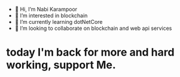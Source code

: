 - 👋 Hi, I’m Nabi Karampoor
- 👀 I’m interested in blockchain
- 🌱 I’m currently learning dotNetCore 
- 💞️ I’m looking to collaborate on blockchain and web api services

# today I'm back for more and hard working, support Me.


<!---
thisisnabi/thisisnabi is a ✨ special ✨ repository because its `README.md` (this file) appears on your GitHub profile.
You can click the Preview link to take a look at your changes.
--->
